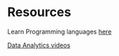 # Resources 

Learn Programming languages [here](https://www.youtube.com/@BroCodez/playlists)

[Data Analytics videos](https://www.youtube.com/redirect?event=video_description&redir_token=QUFFLUhqa2c1WF9yVThvS0dmYlhyelpxX3pRT2xINXJnd3xBQ3Jtc0trZ05QUzBjWmgtMEI1RzJTOFhfSGJMZWR5UEtDQmFSWHhXU3BSLXB1Y1VhUTZUTzRYcUcwUTd0Sk11WmJ0WUhlbHhWWTh6Q2ZHWjdiM183XzRPVXR4ZnJoWnVnWEpEZkV3S2hfWG1qUUlHdTdlaXZpaw&q=https%3A%2F%2Ftinyurl.com%2F38zn7t4k&v=TwteCRMYJuA)

